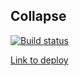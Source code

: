 ## Collapse
[![Build status](https://ci.appveyor.com/api/projects/status/j1pvad19sgug4ful?svg=true)](https://ci.appveyor.com/project/wee-owl/collapse)

[Link to deploy](https://wee-owl.github.io/ahj_anim_collapse)

